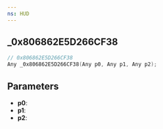 ```yaml
---
ns: HUD
---
```

## _0x806862E5D266CF38

```c
// 0x806862E5D266CF38
Any _0x806862E5D266CF38(Any p0, Any p1, Any p2);
```

## Parameters
* **p0**:
* **p1**:
* **p2**:
